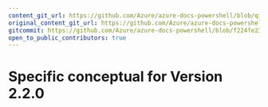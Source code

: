 ```yaml
---
content_git_url: https://github.com/Azure/azure-docs-powershell/blob/qinezh-conceptual/azureps-cmdlets-docs/ResourceManager/docs-conceptual/2.2.0/v2.md
original_content_git_url: https://github.com/Azure/azure-docs-powershell/blob/qinezh-conceptual/azureps-cmdlets-docs/ResourceManager/docs-conceptual/2.2.0/v2.md
gitcommit: https://github.com/Azure/azure-docs-powershell/blob/f224fe232903af6c552126f44855aed10fcd54b6
open_to_public_contributors: true
---
```

# Specific conceptual for Version 2.2.0